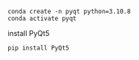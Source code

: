 ```shell
conda create -n pyqt python=3.10.8
conda activate pyqt
```
install PyQt5
```shell
pip install PyQt5
```